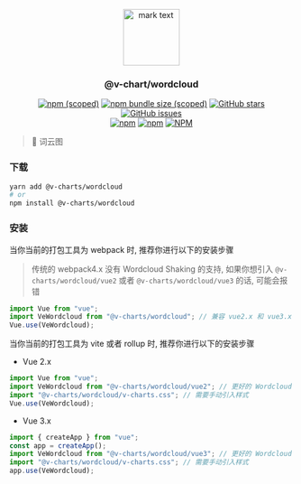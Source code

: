 <p align="center">
<img src="../../docs/.vuepress/public/favicon.ico" alt="mark text" width="100" height="100">
</p>

<h3 align="center">@v-chart/wordcloud</h3>

<p align="center">
  <a href="https://www.npmjs.com/package/@v-charts/wordcloud" target="_blank"><img alt="npm (scoped)" src="https://img.shields.io/npm/v/@v-charts/wordcloud"></a>
  <a href="https://www.npmjs.com/package/@v-charts/wordcloud" target="_blank"><img alt="npm bundle size (scoped)" src="https://img.shields.io/bundlephobia/min/@v-charts/wordcloud"></a>
  <a href="https://github.com/denaro-org/v-charts2/stargazers" target="_blank"><img alt="GitHub stars" src="https://img.shields.io/github/stars/@v-charts/wordcloud"></a>
  <a href="https://github.com/denaro-org/v-charts2/issues" target="_blank"><img alt="GitHub issues" src="https://img.shields.io/github/issues/denaro-org/v-charts2"></a>
  <br />
  <a href="https://www.npmjs.com/package/@v-charts/wordcloud" target="_blank"><img alt="npm" src="https://img.shields.io/npm/dt/@v-charts/wordcloud"></a>
  <a href="https://www.npmjs.com/package/@v-charts/wordcloud" target="_blank"><img alt="npm" src="https://img.shields.io/npm/dm/@v-charts/wordcloud"></a>
  <a href="https://github.com/denaro-org/v-charts2/blob/main/LICENSE" target="_blank"><img alt="NPM" src="https://img.shields.io/npm/l/@v-charts/wordcloud"></a>
</p>

> :tada: 词云图

### 下载

```bash
yarn add @v-charts/wordcloud
# or
npm install @v-charts/wordcloud
```

### 安装

当你当前的打包工具为 webpack 时, 推荐你进行以下的安装步骤

> 传统的 webpack4.x 没有 Wordcloud Shaking 的支持, 如果你想引入 `@v-charts/wordcloud/vue2` 或者 `@v-charts/wordcloud/vue3` 的话, 可能会报错

```javascript
import Vue from "vue";
import VeWordcloud from "@v-charts/wordcloud"; // 兼容 vue2.x 和 vue3.x 的支持, 将会自动加载支持 vue2.x 的支持包或者支持 vue3.x 的支持包
Vue.use(VeWordcloud);
```

当你当前的打包工具为 vite 或者 rollup 时, 推荐你进行以下的安装步骤

- Vue 2.x

```javascript
import Vue from "vue";
import VeWordcloud from "@v-charts/wordcloud/vue2"; // 更好的 Wordcloud Shaking 推荐引入 vue2.x 的专属支持包
import "@v-charts/wordcloud/v-charts.css"; // 需要手动引入样式
Vue.use(VeWordcloud);
```

- Vue 3.x

```javascript
import { createApp } from "vue";
const app = createApp();
import VeWordcloud from "@v-charts/wordcloud/vue3"; // 更好的 Wordcloud Shaking 推荐引入 vue3.x 的专属支持包
import "@v-charts/wordcloud/v-charts.css"; // 需要手动引入样式
app.use(VeWordcloud);
```
